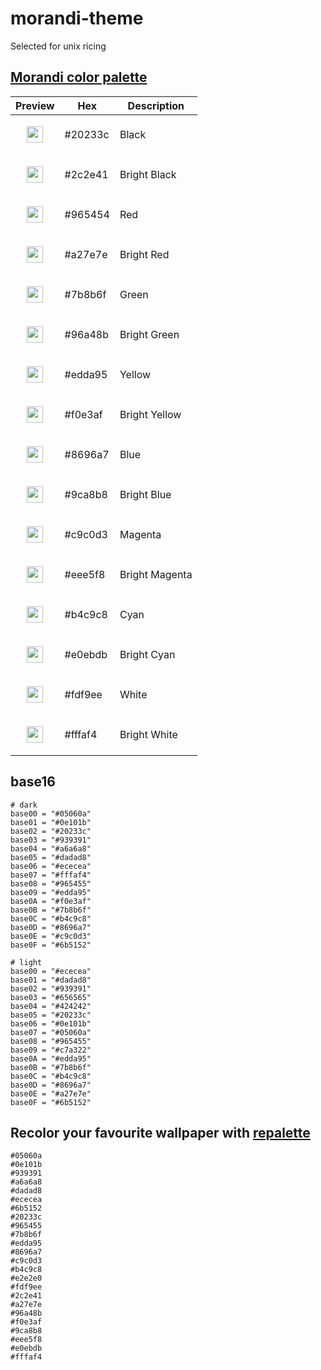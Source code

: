# morandi-theme
Selected for unix ricing

## [Morandi color palette](https://github.com/ThePatrickStar/morandi_color_palette/blob/master/color.md)

<table>
  <thead>
    <tr>
      <th>Preview</th>
      <th>Hex</th>
      <th>Description</th>
    </tr>
  </thead>
  <tbody>
    <tr>
      <td><p align="center"><img src="https://via.placeholder.com/120/20233c/000000?text=" width="26" height="26" align="center"></p></td>
      <td>#20233c</td>
      <td>Black</td>
    </tr>
    <tr>
      <td><p align="center"><img src="https://via.placeholder.com/120/2c2e41/000000?text=" width="26" height="26" align="center"></p></td>
      <td>#2c2e41</td>
      <td>Bright Black</td>
    </tr>
    <tr>
      <td><p align="center"><img src="https://via.placeholder.com/120/965454/000000?text=" width="26" height="26" align="center"></p></td>
      <td>#965454</td>
      <td>Red</td>
    </tr>
    <tr>
      <td><p align="center"><img src="https://via.placeholder.com/120/a27e7e/000000?text=" width="26" height="26" align="center"></p></td>
      <td>#a27e7e</td>
      <td>Bright Red</td>
    </tr>
    <tr>
      <td><p align="center"><img src="https://via.placeholder.com/120/7b8b6f/000000?text=" width="26" height="26" align="center"></p></td>
      <td>#7b8b6f</td>
      <td>Green</td>
    </tr>
    <tr>
      <td><p align="center"><img src="https://via.placeholder.com/120/96a48b/000000?text=" width="26" height="26" align="center"></p></td>
      <td>#96a48b</td>
      <td>Bright Green</td>
    </tr>
    <tr>
      <td><p align="center"><img src="https://via.placeholder.com/120/edda95/000000?text=" width="26" height="26" align="center"></p></td>
      <td>#edda95</td>
      <td>Yellow</td>
    </tr>
    <tr>
      <td><p align="center"><img src="https://via.placeholder.com/120/f0e3af/000000?text=" width="26" height="26" align="center"></p></td>
      <td>#f0e3af</td>
      <td>Bright Yellow</td>
    </tr>
    <tr>
      <td><p align="center"><img src="https://via.placeholder.com/120/8696a7/000000?text=" width="26" height="26" align="center"></p></td>
      <td>#8696a7</td>
      <td>Blue</td>
    </tr>
    <tr>
      <td><p align="center"><img src="https://via.placeholder.com/120/9ca8b8/000000?text=" width="26" height="26" align="center"></p></td>
      <td>#9ca8b8</td>
      <td>Bright Blue</td>
    </tr>
    <tr>
      <td><p align="center"><img src="https://via.placeholder.com/120/c9c0d3/000000?text=" width="26" height="26" align="center"></p></td>
      <td>#c9c0d3</td>
      <td>Magenta</td>
    </tr>
    <tr>
      <td><p align="center"><img src="https://via.placeholder.com/120/eee5f8/000000?text=" width="26" height="26" align="center"></p></td>
      <td>#eee5f8</td>
      <td>Bright Magenta</td>
    </tr>
    <tr>
      <td><p align="center"><img src="https://via.placeholder.com/120/b4c9c8/000000?text=" width="26" height="26" align="center"></p></td>
      <td>#b4c9c8</td>
      <td>Cyan</td>
    </tr>
    <tr>
      <td><p align="center"><img src="https://via.placeholder.com/120/e0ebdb/000000?text=" width="26" height="26" align="center"></p></td>
      <td>#e0ebdb</td>
      <td>Bright Cyan</td>
    </tr>
    <tr>
      <td><p align="center"><img src="https://via.placeholder.com/120/fdf9ee/000000?text=" width="26" height="26" align="center"></p></td>
      <td>#fdf9ee</td>
      <td>White</td>
    </tr>
    <tr>
      <td><p align="center"><img src="https://via.placeholder.com/120/fffaf4/000000?text=" width="26" height="26" align="center"></p></td>
      <td>#fffaf4</td>
      <td>Bright White</td>
    </tr>
  </tbody>
</table>

## base16 
```
# dark
base00 = "#05060a"
base01 = "#0e101b"
base02 = "#20233c"
base03 = "#939391"
base04 = "#a6a6a8"
base05 = "#dadad8"
base06 = "#ececea"
base07 = "#fffaf4"
base08 = "#965455"
base09 = "#edda95"
base0A = "#f0e3af"
base0B = "#7b8b6f"
base0C = "#b4c9c8"
base0D = "#8696a7"
base0E = "#c9c0d3"
base0F = "#6b5152"

# light
base00 = "#ececea"
base01 = "#dadad8"
base02 = "#939391"
base03 = "#656565"
base04 = "#424242"
base05 = "#20233c"
base06 = "#0e101b"
base07 = "#05060a"
base08 = "#965455"
base09 = "#c7a322"
base0A = "#edda95"
base0B = "#7b8b6f"
base0C = "#b4c9c8"
base0D = "#8696a7"
base0E = "#a27e7e"
base0F = "#6b5152"
```

## Recolor your favourite wallpaper with [repalette](https://github.com/ziap/repalette)

```
#05060a
#0e101b
#939391
#a6a6a8
#dadad8
#ececea
#6b5152
#20233c
#965455
#7b8b6f
#edda95
#8696a7
#c9c0d3
#b4c9c8
#e2e2e0
#fdf9ee
#2c2e41
#a27e7e
#96a48b
#f0e3af
#9ca8b8
#eee5f8
#e0ebdb
#fffaf4
```
